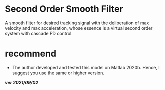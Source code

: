 # Second Order Smooth Filter

A smooth fliter for desired tracking signal with the deliberation of max velocity and max acceleration, whose essence is a virtual second order system with cascade PD control. 

# recommend
 - The author developed and tested this model on Matlab 2020b. Hence, I suggest you use the same or higher version.

**_ver 2021/09/02_**
